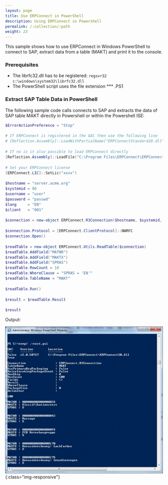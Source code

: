 ```yaml
---
layout: page
title: Use ERPConnect in PowerShell
description: Using ERPConnect in Powershell
permalink: /:collection/:path
weight: 23
---
```


This sample shows how to use ERPConnect in Windows PowerShell to connect to SAP, extract data from a table (MAKT) and print it to the console.

### Prerequisites

- The librfc32.dll has to be registered: `regsvr32 c:\windows\system32\librfc32.dll`
- The PowerShell script uses the file extension *** .PS1

### Extract SAP Table Data in PowerShell

The following sample code calls connects to SAP and extracts the data of SAP table MAKT directly in Powershell or within the Powershell ISE:

```powershell
$ErrorActionPreference = "Stop"

# If ERPConnect is registered in the GAC then use the following line
# [Reflection.Assembly]::LoadWithPartialName("ERPConnectStandard20.dll")

# If no is it also possible to load ERPConnect directly
[Reflection.Assembly]::LoadFile("C:\Program Files\ERPConnect\ERPConnectStandard20.dll")

# Set your ERPConnect license
[ERPConnect.LIC]::SetLic("xxxx")

$hostname = "server.acme.org"
$systemid = 00
$username = "user"
$password = "passwd"
$lang     = "EN"
$client   = "001"

$connection = new-object ERPConnect.R3Connection($hostname, $systemid, $username, $password, $lang, $client)

$connection.Protocol = [ERPConnect.ClientProtocol]::NWRFC
$connection.Open()

$readTable = new-object ERPConnect.Utils.ReadTable($connection)
$readTable.AddField("MATNR")
$readTable.AddField("MAKTX")
$readTable.AddField("SPRAS")
$readTable.RowCount = 10
$readTable.WhereClause = "SPRAS = 'EN'"
$readTable.TableName = "MAKT"

$readTable.Run()

$result = $readTable.Result

$result
```

Output:

![644px-Powershell](/img/contents/644px-Powershell.jpg){:class="img-responsive"}

<!---
```
GAC    Version        Location
---    -------        --------
False  v4.0.30319     C:\Program Files\ERPConnect\ERPConnectStandard20.dll

MATNR : 000000000000000023
MAKTX : Pawan Kalyan_08
SPRAS : E


MATNR : 000000000000000038
MAKTX : Test US colleagues upd4
SPRAS : E


MATNR : 000000000000000043
MAKTX : English Check 25_01
SPRAS : E


MATNR : 000000000000000058
MAKTX : Ventilation, complete build
SPRAS : E


MATNR : 000000000000000059
MAKTX : Filter Ereteam
SPRAS : E


MATNR : 000000000000000068
MAKTX : a portable 1 ton crane
SPRAS : E


MATNR : 000000000000000078
MAKTX : Component Full Repair Service ...
SPRAS : E


MATNR : 000000000000000088
MAKTX : AS-100 T-shirt XL
SPRAS : E


MATNR : 000000000000000089
MAKTX : AS-100 T-shirt
SPRAS : E


MATNR : 000000000000000098
MAKTX : PCB Subassembly
SPRAS : E
```
-->